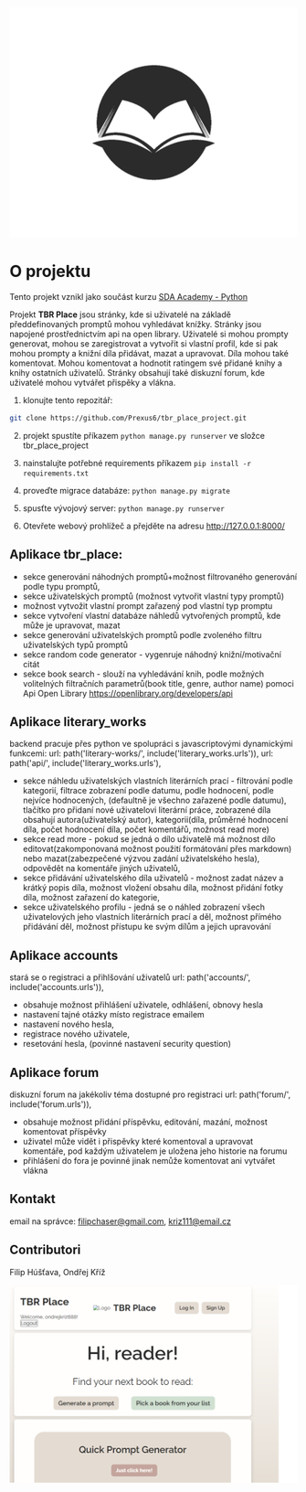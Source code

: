 ![Logo](/static/Logo_charcoal.png)

# O projektu

Tento projekt vznikl jako součást kurzu [SDA Academy - Python](https://sdacademy.cz/kurzy/python/)

Projekt **TBR Place** jsou stránky, kde si uživatelé na základě předdefinovaných promptů mohou vyhledávat knížky.
Stránky jsou napojené prostřednictvím api na open library. Uživatelé si mohou prompty generovat,
mohou se zaregistrovat a vytvořit si vlastní profil, kde si pak mohou prompty a knižní díla přidávat, mazat
a upravovat. Díla mohou také komentovat. Mohou komentovat a hodnotit ratingem své přidané knihy a knihy ostatních uživatelů.
Stránky obsahují také diskuzní forum, kde uživatelé mohou vytvářet přispěky a vlákna.

1. klonujte tento repozitář:

```bash
git clone https://github.com/Prexus6/tbr_place_project.git
```
2. projekt spustíte příkazem `python manage.py runserver`
ve složce tbr_place_project

3. nainstalujte potřebné requirements příkazem `pip install -r requirements.txt`
4. proveďte migrace databáze: `python manage.py migrate`
5. spusťte vývojový server: `python manage.py runserver`
6. Otevřete webový prohlížeč a přejděte na adresu http://127.0.0.1:8000/

## Aplikace tbr_place: 
- sekce generování náhodných promptů+možnost filtrovaného generování podle typu promptů, 
- sekce uživatelských promptů (možnost vytvořit vlastní typy promptů) 
- možnost vytvožit vlastní prompt zařazený pod vlastní typ promptu
- sekce vytvoření vlastní databáze náhledů vytvořených promptů, kde může je upravovat, mazat
- sekce generování uživatelských promptů podle zvoleného filtru uživatelských typů promptů 
- sekce random code generator - vygenruje náhodný knižní/motivační citát  
- sekce book search - slouží na vyhledávání knih, podle možných volitelných filtračních parametrů(book title, genre, author name)
pomoci Api Open Library https://openlibrary.org/developers/api

## Aplikace literary_works
backend pracuje přes python ve spolupráci s javascriptovými dynamickými funkcemi:
url: path('literary-works/', include('literary_works.urls')),
url: path('api/', include('literary_works.urls'),
- sekce náhledu uživatelských vlastních literárních prací - filtrování podle kategorií, filtrace zobrazení podle datumu, podle hodnocení, podle nejvíce hodnocených,
  (defaultně je všechno zařazené podle datumu), tlačítko pro přidaní nové uživatelovi literární práce, zobrazené díla obsahují autora(uživatelský autor), kategorii(díla, průměrné hodnocení díla, počet hodnocení díla, počet komentářů, možnost read more)
- sekce read more - pokud se jedná o dílo uživatelě má možnost dílo editovat(zakomponovaná možnost použití formátování přes markdown) nebo mazat(zabezpečené výzvou zadání uživatelského hesla), odpovědět na komentáře jiných uživatelů,
- sekce přidávání uživatelského díla uživatelů - možnost zadat název a krátký popis díla, možnost vložení obsahu díla, možnost přidání fotky díla, možnost zařazení do kategorie, 
- sekce uživatelského profilu - jedná se o náhled zobrazení všech uživatelových jeho vlastních literárních prací a děl, možnost přímého přidávání děl, možnost přístupu ke svým dílům a jejich upravování


## Aplikace accounts
stará se o registraci a přihlšování uživatelů
url: path('accounts/', include('accounts.urls')),
- obsahuje možnost přihlášení uživatele, odhlášení, obnovy hesla 
- nastavení tajné otázky místo registrace emailem
- nastavení nového hesla, 
- registrace nového uživatele, 
- resetování hesla, (povinné nastavení security question)

## Aplikace forum
diskuzní forum na jakékoliv téma dostupné pro registraci
url: path('forum/', include('forum.urls')),
- obsahuje možnost přidání příspěvku, editování, mazání, možnost komentovat příspěvky
- uživatel může vidět i přispěvky které komentoval a upravovat komentáře, pod každým uživatelem je uložena jeho historie na forumu
- přihlášení do fora je povinné jinak nemůže komentovat ani vytvářet vlákna

## Kontakt
email na správce: filipchaser@gmail.com, kriz111@email.cz 
## Contributori
Filip Húšťava, Ondřej Kříž

![Hlavní stránka](/images/main_page.png)


